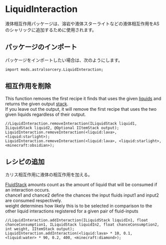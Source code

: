 # LiquidInteraction

液体相互作用パッケージは、溶岩や液体スターライトなどの液体相互作用をASのシャリックに追加するために使用されます。

## パッケージのインポート

パッケージをインポートしたい場合は、次のようにします。

```zenscript
import mods.astralsorcery.LiquidInteraction;
```

## 相互作用を削除

This function removes the first recipe it finds that uses the given [liquids](/Vanilla/Liquids/ILiquidStack/) and returns the given output [stack](/Vanilla/Items/IItemStack/).  
If you leave out the output, it will remove the first recipe that uses the two given liquids regardless of their output.

```zenscript
//LiquidInteraction.removeInteraction(ILiquidStack liquid1, ILiquidStack liquid2, @Optional IItemStack output);
LiquidInteraction.removeInteraction(<liquid:lava>, <liquid:starlight>);
LiquidInteraction.removeInteraction(<liquid:lava>, <liquid:starlight>, <minecraft:obsidian>);
```

## レシピの追加

カリス相互作用に液体の相互作用を加える。

[FluidStack](/Vanilla/Liquids/ILiquidStack/) amounts count as the amount of liquid that will be consumed if an interaction occurs.  
chance1 and chance2 define the chances the input fluids input1 and input2 are consumed respectively.  
weight determines how likely this is to be selected in comparison to the other liquid interactions registered for a given pair of fluid-inputs

```zenscript
//LiquidInteraction.addInteraction(ILiquidStack liquidIn1, float chanceConsumption1, ILiquidStack liquidIn2, float chanceConsumption2, int weight, IItemStack output);
LiquidInteraction.addInteraction(<liquid:lava> * 10, 0.1, <liquid:water> * 90, 0.2, 400, <minecraft:diamond>);
```